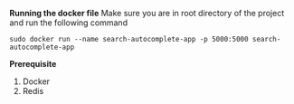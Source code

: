 **Running the docker file**
Make sure you are in root directory of the project and run the following command
```
sudo docker run --name search-autocomplete-app -p 5000:5000 search-autocomplete-app
```

**Prerequisite**
1. Docker
2. Redis 

